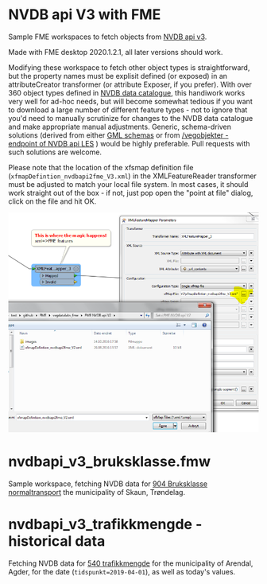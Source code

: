 NVDB api V3 with FME
===============
Sample FME workspaces to fetch objects from [NVDB api v3](https://nvdbapiles-v3.atlas.vegvesen.no/dokumentasjon/). 

Made with FME desktop 2020.1.2.1, all later versions should work. 

Modifying these workspace to fetch other object types is straightforward, but the property names must be explisit defined (or exposed) in an attributeCreator transformer (or attribute Exposer, if you prefer). With over 360 object types defined in [NVDB data catalogue](https://datakatalogen.vegdata.no/), this handiwork works very well for ad-hoc needs, but will become somewhat tedious if you want to download a large number of different feature types - not to ignore that you'd need to manually scrutinize for changes to the NVDB data catalogue and make appropriate manual adjustments. Generic, schema-driven solutions (derived from either [GML schemas](https://github.com/vegvesen/NVDB-Datakatalogen/tree/master/GML) or from [/vegobjekter - endpoint of NVDB api LES](https://nvdbapiles-v3.atlas.vegvesen.no/dokumentasjon/openapi/#/Datakatalog/get_vegobjekttyper) ) would be highly preferable. Pull requests with such solutions are welcome. 

Please note that the location of the xfsmap definition file (`xfmapDefintion_nvdbapi2fme_V3.xml`) in the XMLFeatureReader transformer must be adjusted to match your local file system. In most cases, it should work straight out of the box - if not, just pop open the "point at file" dialog, click on the file and hit OK.

![Locate xfmapfile in XML Feature M](/images/locate_xfmapfile.PNG)
 
# nvdbapi_v3_bruksklasse.fmw

Sample workspace, fetching NVDB data for  [904 Bruksklasse normaltransport](https://datakatalogen.vegdata.no/904-Bruksklasse,%20normaltransport) the municipality of Skaun, Trøndelag. 

# nvdbapi_v3_trafikkmengde - historical data

Fetching NVDB data for  [540 trafikkmengde](https://datakatalogen.vegdata.no/540-Trafikkmengde) for the municipality of Arendal, Agder, for the date (`tidspunkt=2019-04-01`), as well as today's values. 

